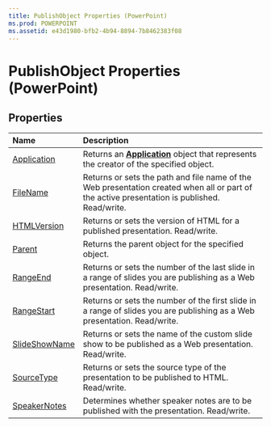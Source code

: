 ```yaml
---
title: PublishObject Properties (PowerPoint)
ms.prod: POWERPOINT
ms.assetid: e43d1980-bfb2-4b94-8894-7b8462383f08
---
```



# PublishObject Properties (PowerPoint)

## Properties



|**Name**|**Description**|
|:-----|:-----|
|[Application](publishobject-application-property-powerpoint.md)|Returns an  **[Application](application-object-powerpoint.md)** object that represents the creator of the specified object.|
|[FileName](publishobject-filename-property-powerpoint.md)|Returns or sets the path and file name of the Web presentation created when all or part of the active presentation is published. Read/write.|
|[HTMLVersion](publishobject-htmlversion-property-powerpoint.md)|Returns or sets the version of HTML for a published presentation. Read/write.|
|[Parent](publishobject-parent-property-powerpoint.md)|Returns the parent object for the specified object.|
|[RangeEnd](publishobject-rangeend-property-powerpoint.md)|Returns or sets the number of the last slide in a range of slides you are publishing as a Web presentation. Read/write.|
|[RangeStart](publishobject-rangestart-property-powerpoint.md)|Returns or sets the number of the first slide in a range of slides you are publishing as a Web presentation. Read/write.|
|[SlideShowName](publishobject-slideshowname-property-powerpoint.md)|Returns or sets the name of the custom slide show to be published as a Web presentation. Read/write.|
|[SourceType](publishobject-sourcetype-property-powerpoint.md)|Returns or sets the source type of the presentation to be published to HTML. Read/write.|
|[SpeakerNotes](publishobject-speakernotes-property-powerpoint.md)|Determines whether speaker notes are to be published with the presentation. Read/write.|

